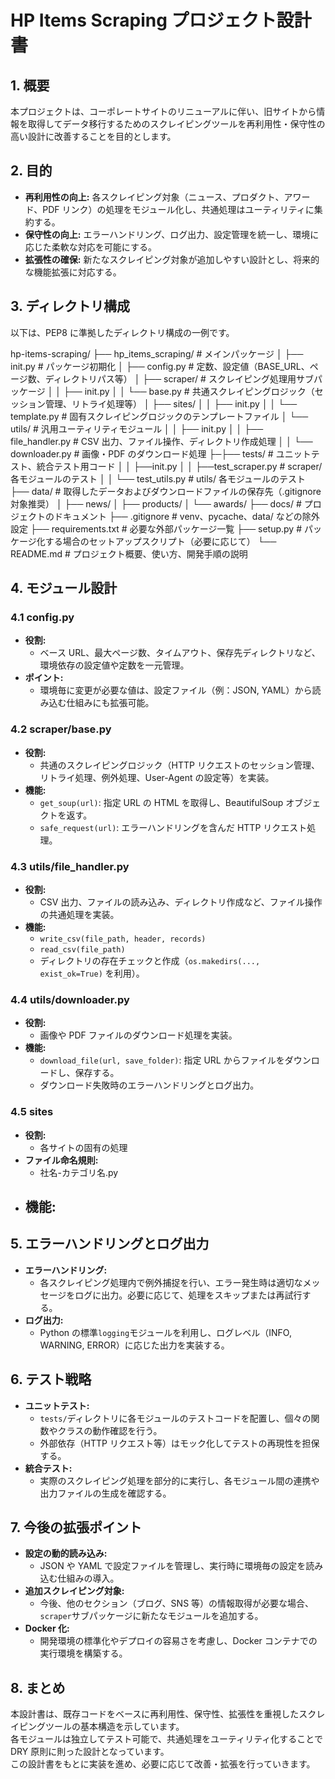 # HP Items Scraping プロジェクト設計書

## 1. 概要

本プロジェクトは、コーポレートサイトのリニューアルに伴い、旧サイトから情報を取得してデータ移行するためのスクレイピングツールを再利用性・保守性の高い設計に改善することを目的とします。

## 2. 目的

- **再利用性の向上:** 各スクレイピング対象（ニュース、プロダクト、アワード、PDF リンク）の処理をモジュール化し、共通処理はユーティリティに集約する。
- **保守性の向上:** エラーハンドリング、ログ出力、設定管理を統一し、環境に応じた柔軟な対応を可能にする。
- **拡張性の確保:** 新たなスクレイピング対象が追加しやすい設計とし、将来的な機能拡張に対応する。

## 3. ディレクトリ構成

以下は、PEP8 に準拠したディレクトリ構成の一例です。

hp-items-scraping/
├── hp_items_scraping/ # メインパッケージ
│ ├── init.py # パッケージ初期化
│ ├── config.py # 定数、設定値（BASE_URL、ページ数、ディレクトリパス等）
│ ├── scraper/ # スクレイピング処理用サブパッケージ
│ │ ├── init.py
│ │ └── base.py # 共通スクレイピングロジック（セッション管理、リトライ処理等）
│ ├── sites/
│ │ ├── init.py
│ │ └── template.py # 固有スクレイピングロジックのテンプレートファイル
│ └── utils/ # 汎用ユーティリティモジュール
│ │ ├── init.py
│ │ ├── file_handler.py # CSV 出力、ファイル操作、ディレクトリ作成処理
│ │ └── downloader.py # 画像・PDF のダウンロード処理
├─├── tests/ # ユニットテスト、統合テスト用コード
│ │ ├──init.py
│ │ ├──test_scraper.py # scraper/ 各モジュールのテスト
│ │ └── test_utils.py # utils/ 各モジュールのテスト
├── data/ # 取得したデータおよびダウンロードファイルの保存先（.gitignore 対象推奨） │ ├── news/
│ ├── products/
│ └── awards/
├── docs/ # プロジェクトのドキュメント
├── .gitignore # venv、pycache、data/ などの除外設定
├── requirements.txt # 必要な外部パッケージ一覧
├── setup.py # パッケージ化する場合のセットアップスクリプト（必要に応じて）
└── README.md # プロジェクト概要、使い方、開発手順の説明

## 4. モジュール設計

### 4.1 config.py

- **役割:**
  - ベース URL、最大ページ数、タイムアウト、保存先ディレクトリなど、環境依存の設定値や定数を一元管理。
- **ポイント:**
  - 環境毎に変更が必要な値は、設定ファイル（例：JSON, YAML）から読み込む仕組みにも拡張可能。

### 4.2 scraper/base.py

- **役割:**
  - 共通のスクレイピングロジック（HTTP リクエストのセッション管理、リトライ処理、例外処理、User-Agent の設定等）を実装。
- **機能:**
  - `get_soup(url)`: 指定 URL の HTML を取得し、BeautifulSoup オブジェクトを返す。
  - `safe_request(url)`: エラーハンドリングを含んだ HTTP リクエスト処理。

### 4.3 utils/file_handler.py

- **役割:**
  - CSV 出力、ファイルの読み込み、ディレクトリ作成など、ファイル操作の共通処理を実装。
- **機能:**
  - `write_csv(file_path, header, records)`
  - `read_csv(file_path)`
  - ディレクトリの存在チェックと作成（`os.makedirs(..., exist_ok=True)` を利用）。

### 4.4 utils/downloader.py

- **役割:**
  - 画像や PDF ファイルのダウンロード処理を実装。
- **機能:**
  - `download_file(url, save_folder)`: 指定 URL からファイルをダウンロードし、保存する。
  - ダウンロード失敗時のエラーハンドリングとログ出力。

### 4.5 sites

- **役割:**
  - 各サイトの固有の処理
- **ファイル命名規則:**
  - 社名-カテゴリ名.py
- ## **機能:**

## 5. エラーハンドリングとログ出力

- **エラーハンドリング:**
  - 各スクレイピング処理内で例外捕捉を行い、エラー発生時は適切なメッセージをログに出力。必要に応じて、処理をスキップまたは再試行する。
- **ログ出力:**
  - Python の標準`logging`モジュールを利用し、ログレベル（INFO, WARNING, ERROR）に応じた出力を実装する。

## 6. テスト戦略

- **ユニットテスト:**
  - `tests/`ディレクトリに各モジュールのテストコードを配置し、個々の関数やクラスの動作確認を行う。
  - 外部依存（HTTP リクエスト等）はモック化してテストの再現性を担保する。
- **統合テスト:**
  - 実際のスクレイピング処理を部分的に実行し、各モジュール間の連携や出力ファイルの生成を確認する。

## 7. 今後の拡張ポイント

- **設定の動的読み込み:**
  - JSON や YAML で設定ファイルを管理し、実行時に環境毎の設定を読み込む仕組みの導入。
- **追加スクレイピング対象:**
  - 今後、他のセクション（ブログ、SNS 等）の情報取得が必要な場合、`scraper`サブパッケージに新たなモジュールを追加する。
- **Docker 化:**
  - 開発環境の標準化やデプロイの容易さを考慮し、Docker コンテナでの実行環境を構築する。

## 8. まとめ

本設計書は、既存コードをベースに再利用性、保守性、拡張性を重視したスクレイピングツールの基本構造を示しています。  
各モジュールは独立してテスト可能で、共通処理をユーティリティ化することで DRY 原則に則った設計となっています。  
この設計書をもとに実装を進め、必要に応じて改善・拡張を行っていきます。
